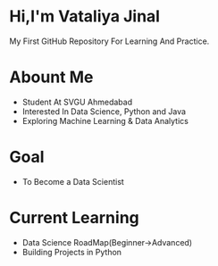 # Hi,I'm Vataliya Jinal
My First GitHub Repository For Learning And Practice.
# Abount Me 
- Student At SVGU Ahmedabad
- Interested In Data Science, Python and Java
- Exploring Machine Learning & Data Analytics
# Goal 
- To Become a Data Scientist
# Current Learning 
- Data Science RoadMap(Beginner->Advanced)
- Building Projects in Python

  

